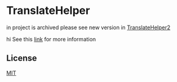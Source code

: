 # TranslateHelper

in project is archived please see new version in [TranslateHelper2](https://github.com/mbfakourii/TranslateHelper2/)

hi See this <a href="https://virgool.io/@mbfakourii/%DA%A9%D9%85%DA%A9-%DB%8C%D8%A7%D8%B1-%D8%AF%D8%B1-%D8%AA%D8%B1%D8%AC%D9%85%D9%87-%DA%AF%D9%88%DA%AF%D9%84-zvnuncq0zpyy">link</a> for more information 


## License

[MIT](https://choosealicense.com/licenses/mit/)
